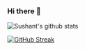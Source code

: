### Hi there 👋

<!--
**susheternal/susheternal** is a ✨ _special_ ✨ repository because its `README.md` (this file) appears on your GitHub profile.

Here are some ideas to get you started:

- 🔭 I’m currently working on ...
- 🌱 I’m currently learning ...
- 👯 I’m looking to collaborate on ...
- 🤔 I’m looking for help with ...
- 💬 Ask me about ...
- 📫 How to reach me: ...
- 😄 Pronouns: ...
- ⚡ Fun fact: ...
-->

![Sushant's github stats](https://github-readme-stats.vercel.app/api?username=susheternal&count_private=true&show_icons=true&theme=algolia&hide=contribs,issues)

[![GitHub Streak](http://github-readme-streak-stats.herokuapp.com?user=susheternal&theme=algolia&date_format=M%20j%5B%2C%20Y%5D)](https://git.io/streak-stats)
